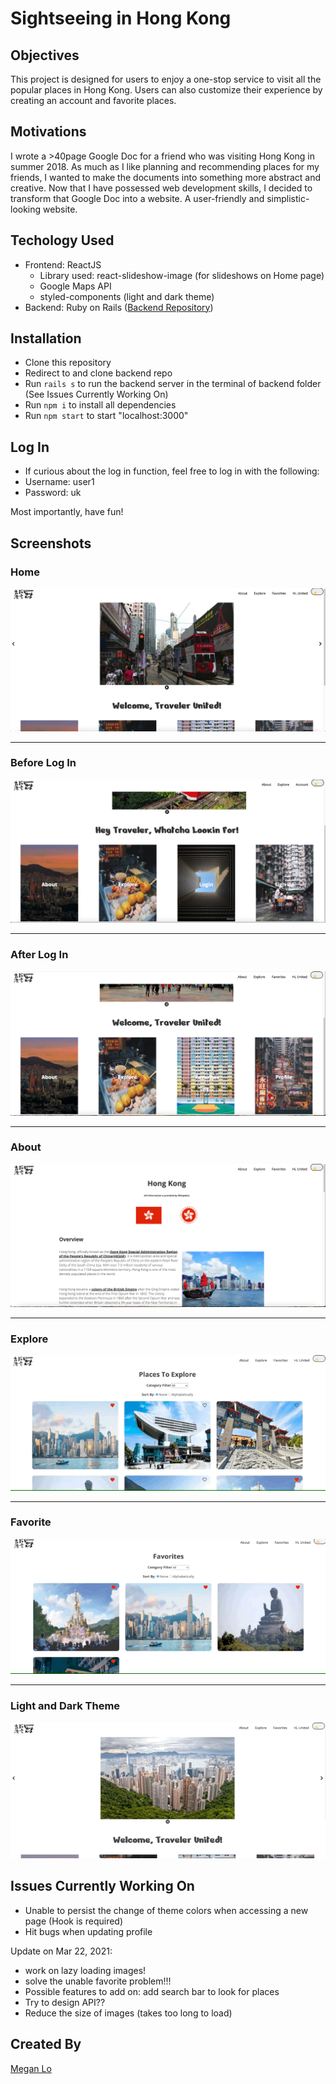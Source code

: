 Sightseeing in Hong Kong 
====

## Objectives

This project is designed for users to enjoy a one-stop service to visit all the popular places in Hong Kong. Users can also customize their experience by creating an account and favorite places.

## Motivations

I wrote a >40page Google Doc for a friend who was visiting Hong Kong in summer 2018. As much as I like planning and recommending places for my friends, I wanted to make the documents into something more abstract and creative. Now that I have possessed web development skills, I decided to transform that Google Doc into a website. A user-friendly and simplistic-looking website. 

## Techology Used

- Frontend: ReactJS 
    - Library used: react-slideshow-image (for slideshows on Home page)
    - Google Maps API
    - styled-components (light and dark theme)
- Backend: Ruby on Rails ([Backend Repository](https://github.com/mehmehmehlol/sightseeing-in-hk-backend/tree/main))

## Installation

- Clone this repository
- Redirect to and clone backend repo 
- Run `rails s` to run the backend server in the terminal of backend folder (See Issues Currently Working On)
- Run `npm i` to install all dependencies
- Run `npm start` to start "localhost:3000"

## Log In

- If curious about the log in function, feel free to log in with the following:
- Username: user1
- Password: uk

Most importantly, have fun!

## Screenshots

### Home

![Home](Images/home.png)

---

### Before Log In

![Pre-Login](Images/pre-login.png)

---

### After Log In

![After-login](Images/after-login.png)

---

### About

![About](Images/about.png)

---

### Explore 

![Explore](Images/explore.gif)

---

### Favorite

![Favorite](Images/favorite.gif)

---

### Light and Dark Theme 

![Theme](Images/theme.gif)

## Issues Currently Working On

- Unable to persist the change of theme colors when accessing a new page (Hook is required)
- Hit bugs when updating profile

Update on Mar 22, 2021:
- work on lazy loading images!
- solve the unable favorite problem!!!
- Possible features to add on: add search bar to look for places
- Try to design API??
- Reduce the size of images (takes too long to load)

## Created By

[Megan Lo](https://github.com/mehmehmehlol)
